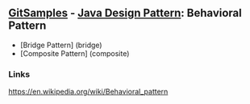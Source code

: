 ## [GitSamples](/../../tree/master) - [Java Design Pattern](/../../tree/java-design-pattern): Behavioral Pattern

* [Bridge Pattern] (bridge)
* [Composite Pattern] (composite)

### Links
https://en.wikipedia.org/wiki/Behavioral_pattern
